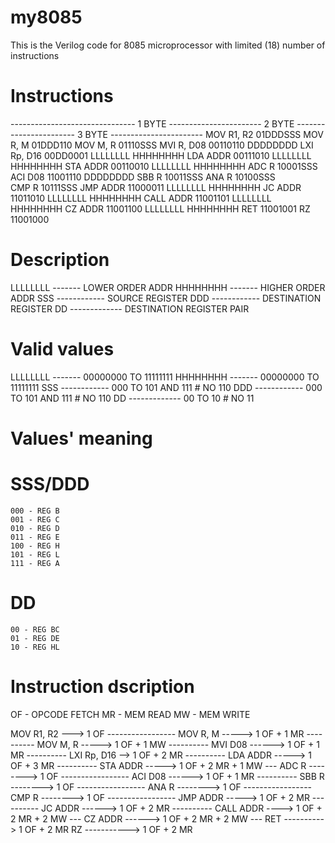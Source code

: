 # my8085

This is the Verilog code for 8085 microprocessor with limited (18) number of instructions

# Instructions
------------------------------- 1 BYTE ----------------------- 2 BYTE ----------------------- 3 BYTE -----------------------
MOV R1, R2                     01DDDSSS
MOV R, M                       01DDD110
MOV M, R                       01110SSS
MVI R, D08                     00110110                       DDDDDDDD
LXI Rp, D16                    00DD0001                       LLLLLLLL                       HHHHHHHH
LDA ADDR                       00111010                       LLLLLLLL                       HHHHHHHH
STA ADDR                       00110010                       LLLLLLLL                       HHHHHHHH
ADC R                          10001SSS
ACI D08                        11001110                       DDDDDDDD
SBB R                          10011SSS
ANA R                          10100SSS                       
CMP R                          10111SSS
JMP ADDR                       11000011                       LLLLLLLL                       HHHHHHHH
JC ADDR                        11011010                       LLLLLLLL                       HHHHHHHH
CALL ADDR                      11001101                       LLLLLLLL                       HHHHHHHH
CZ ADDR                        11001100                       LLLLLLLL                       HHHHHHHH
RET                            11001001
RZ                             11001000


# Description

  LLLLLLLL ------- LOWER ORDER ADDR
  HHHHHHHH ------- HIGHER ORDER ADDR
  SSS ------------ SOURCE REGISTER
  DDD ------------ DESTINATION REGISTER
  DD ------------- DESTINATION REGISTER PAIR

# Valid values

  LLLLLLLL ------- 00000000 TO 11111111
  HHHHHHHH ------- 00000000 TO 11111111
  SSS ------------ 000 TO 101 AND 111 # NO 110
  DDD ------------ 000 TO 101 AND 111 # NO 110
  DD ------------- 00 TO 10 # NO 11


# Values' meaning

  # SSS/DDD
    000 - REG B
    001 - REG C
    010 - REG D
    011 - REG E
    100 - REG H
    101 - REG L
    111 - REG A
    
  # DD
    00 - REG BC
    01 - REG DE
    10 - REG HL
    
    
# Instruction dscription

OF - OPCODE FETCH
MR - MEM READ
MW - MEM WRITE

MOV R1, R2 ---> 1 OF -----------------
MOV R, M -----> 1 OF + 1 MR ----------
MOV M, R -----> 1 OF + 1 MW ----------
MVI D08 ------> 1 OF + 1 MR ----------
LXI Rp, D16 --> 1 OF + 2 MR ----------
LDA ADDR -----> 1 OF + 3 MR ----------
STA ADDR -----> 1 OF + 2 MR + 1 MW ---
ADC R --------> 1 OF -----------------
ACI D08 ------> 1 OF + 1 MR ----------
SBB R --------> 1 OF -----------------
ANA R --------> 1 OF -----------------                       
CMP R --------> 1 OF -----------------
JMP ADDR -----> 1 OF + 2 MR ----------
JC ADDR ------> 1 OF + 2 MR ----------
CALL ADDR ----> 1 OF + 2 MR + 2 MW ---
CZ ADDR ------> 1 OF + 2 MR + 2 MW ---
RET ----------> 1 OF + 2 MR
RZ -----------> 1 OF + 2 MR

